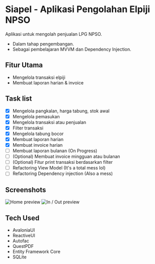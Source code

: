 # Siapel - Aplikasi Pengolahan Elpiji NPSO
Aplikasi untuk mengolah penjualan LPG NPSO. 
- Dalam tahap pengembangan.
- Sebagai pembelajaran MVVM dan Dependency Injection.

## Fitur Utama
- Mengelola transaksi elpiji
- Membuat laporan harian & invoice 

## Task list
- [x] Mengelola pangkalan, harga tabung, stok awal
- [x] Mengelola pemasukan
- [x] Mengelola transaksi atau penjualan
- [x] Filter transaksi
- [x] Mengelola tabung bocor
- [x] Membuat laporan harian
- [x] Membuat invoice harian
- [ ] Membuat laporan bulanan (On Progress)
- [ ] \(Optional) Membuat invoice mingguan atau bulanan
- [ ] \(Optional) Fitur print transaksi berdasarkan filter
- [ ] Refactoring View Model (It's a total mess lol)
- [ ] Refactoring Dependency injection (Also a mess)

## Screenshots
![Home preview](../assets/home-siapel.PNG)
![In / Out preview](../assets/inout-siapel.PNG)

## Tech Used
- AvaloniaUI
- ReactiveUI
- Autofac
- QuestPDF
- Entity Framework Core
- SQLite
